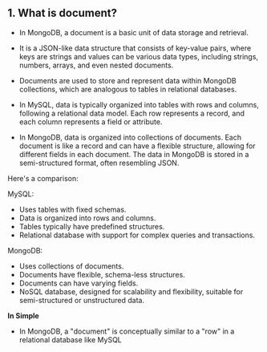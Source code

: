 ## 1. What is document?

* In MongoDB, a document is a basic unit of data storage and retrieval. 
* It is a JSON-like data structure that consists of key-value pairs, where keys are strings and values can be various data types, including strings, numbers, arrays, and even nested documents. 
* Documents are used to store and represent data within MongoDB collections, which are analogous to tables in relational databases. 

* In MySQL, data is typically organized into tables with rows and columns, following a relational data model. Each row represents a record, and each column represents a field or attribute.

* In MongoDB, data is organized into collections of documents. Each document is like a record and can have a flexible structure, allowing for different fields in each document. The data in MongoDB is stored in a semi-structured format, often resembling JSON.

Here's a comparison:

MySQL:
- Uses tables with fixed schemas.
- Data is organized into rows and columns.
- Tables typically have predefined structures.
- Relational database with support for complex queries and transactions.

MongoDB:
- Uses collections of documents.
- Documents have flexible, schema-less structures.
- Documents can have varying fields.
- NoSQL database, designed for scalability and flexibility, suitable for semi-structured or unstructured data.


**In Simple**
- In MongoDB, a "document" is conceptually similar to a "row" in a relational database like MySQL
